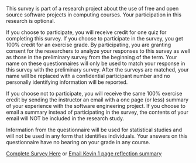 This survey is part of a research project about the use of free and open source software projects in computing courses.  Your participation in this research is optional.

If you choose to participate, you will receive credit for one quiz for completing this survey. If you choose to participate in the survey, you get 100% credit for an exercise grade. By participating, you are granting consent for the researchers to analyze your responses to this survey as well as those in the preliminary survey from the beginning of the term. Your name on these questionnaires will only be used to match your response in this survey with the preliminary survey. After the surveys are matched, your name will be replaced with a confidential participant number and no personally identifying information will be reported.

If you choose not to participate, you will receive the same 100% exercise credit by sending the instructor an email with a one page (or less) summary of your experience with the software engineering project. If you choose to email a summary instead of participating in the survey, the contents of your email will NOT be included in the research study.

Information from the questionnaire will be used for statistical studies and will not be used in any form that identifies individuals.  Your answers on this questionnaire have no bearing on your grade in any course.

[Complete Survey Here](https://goo.gl/forms/BIyIRPeb3JE59HY72) or [Email Kevin 1 page reflection summary](kbuffardi@csuchico.edu)